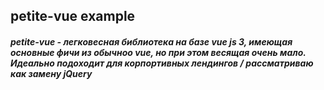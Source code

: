 ## petite-vue example

##### petite-vue - легковесная библиотека на базе vue js 3, имеющая основные фичи из обычноо vue, но при этом весящая очень мало. Идеально подоходит для корпортивных лендингов / рассматриваю как замену jQuery
